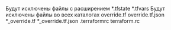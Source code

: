 Будут исключены файлы с расширением 
*.tfstate 
*.tfvars
Будут исключены файлы во всех каталогах
override.tf 
override.tf.json
*_override.tf
*_override.tf.json
.terraformrc
terraform.rc

